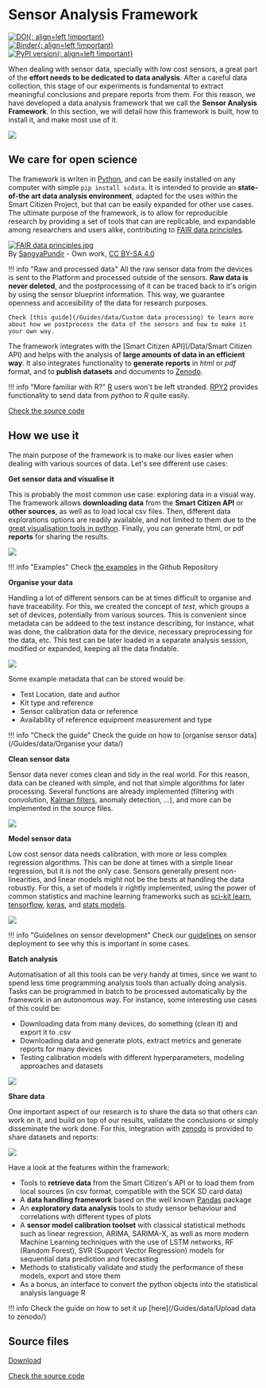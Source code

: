 Sensor Analysis Framework
=========================

[![DOI](https://zenodo.org/badge/97752018.svg){: align=left !important}](https://zenodo.org/badge/latestdoi/97752018)
<br>
[![Binder](https://mybinder.org/badge_logo.svg){: align=left !important}](https://mybinder.org/v2/gh/fablabbcn/smartcitizen-data-framework/master?filepath=%2Fexamples%2Fnotebooks)
<br>
[![PyPI version](https://badge.fury.io/py/scdata.svg){: align=left !important}](https://badge.fury.io/py/scdata)
<br>

When dealing with sensor data, specially with low cost sensors, a great part of the **effort needs to be dedicated to data analysis**. After a careful data collection, this stage of our experiments is fundamental to extract meaningful conclusions and prepare reports from them. For this reason, we have developed a data analysis framework that we call the **Sensor Analysis Framework**. In this section, we will detail how this framework is built, how to install it, and make most use of it.

![](/assets/images/saf_schema.png)

## We care for open science

The framework is writen in [Python](http://www.python.org), and can be easily installed on any computer with simple `pip install scdata`. It is intended to provide an **state-of-the art data analysis environment**, adapted for the uses within the Smart Citizen Project, but that can be easily expanded for other use cases. The ultimate purpose of the framework, is to allow for reproducible research by providing a set of tools that can are replicable, and expandable among researchers and users alike, contributing to [FAIR data principles](https://www.nature.com/articles/sdata201618). 

<p><a href="https://commons.wikimedia.org/wiki/File:FAIR_data_principles.jpg#/media/File:FAIR_data_principles.jpg"><img src="https://upload.wikimedia.org/wikipedia/commons/thumb/a/aa/FAIR_data_principles.jpg/1200px-FAIR_data_principles.jpg" alt="FAIR data principles.jpg"></a><br>By <a href="//commons.wikimedia.org/w/index.php?title=User:SangyaPundir&amp;action=edit&amp;redlink=1" class="new" title="User:SangyaPundir (page does not exist)">SangyaPundir</a> - <span class="int-own-work" lang="en">Own work</span>, <a href="https://creativecommons.org/licenses/by-sa/4.0" title="Creative Commons Attribution-Share Alike 4.0">CC BY-SA 4.0</a></p>

!!! info "Raw and processed data"
    All the raw sensor data from the devices is sent to the Platform and processed outside of the sensors. **Raw data is never deleted**, and the postprocessing of it can be traced back to it's origin by using the sensor blueprint information. This way, we guarantee openness and accesibility of the data for research purposes.

    Check [this guide](/Guides/data/Custom data processing) to learn more about how we postprocess the data of the sensors and how to make it your own way.

The framework integrates with the [Smart Citizen API](/Data/Smart Citizen API) and helps with the analysis of **large amounts of data in an efficient way**. It also integrates functionality to **generate reports** in _html_ or _pdf_ format, and to **publish datasets** and documents to [Zenodo](https://zenodo.org).

!!! info "More familiar with R?"
    [R](https://www.r-project.org/) users won't be left stranded. [RPY2](https://pypi.org/project/rpy2/) provides functionality to send data from _python_ to _R_ quite easily.

<a class="github-button" data-size="large" href="https://github.com/fablabbcn/smartcitizen-iscape-data" aria-label="Check the source code">Check the source code</a>

## How we use it

The main purpose of the framework is to make our lives easier when dealing with various sources of data. Let's see different use cases:

**Get sensor data and visualise it**

This is probably the most common use case: exploring data in a visual way. The framework allows **downloading data** from the **Smart Citizen API** or **other sources**, as well as to load local csv files. Then, different data explorations options are readily available, and not limited to them due to the [great visualisation tools in python](https://pyviz.org/high-level/index.html). Finally, you can generate html, or pdf **reports** for sharing the results.

![](/assets/images/saf_schema_basic.png)

!!! info "Examples"
    Check [the examples](https://github.com/fablabbcn/smartcitizen-data/tree/master/examples) in the Github Repository

**Organise your data**

Handling a lot of different sensors can be at times difficult to organise and have traceability. For this, we created the concept of _test_, which groups a set of devices, potentially from various sources. This is convenient since metadata can be addeed to the test instance describing, for instance, what was done, the calibration data for the device, necessary preprocessing for the data, etc. This test can be later loaded in a separate analysis session, modified or expanded, keeping all the data findable.

![](/assets/images/saf_schema_test.png)

Some example metadata that can be stored would be:

- Test Location, date and author
- Kit type and reference
- Sensor calibration data or reference
- Availability of reference equipment measurement and type

!!! info "Check the guide"
    Check the guide on how to [organise sensor data](/Guides/data/Organise your data/)

**Clean sensor data**

Sensor data never comes clean and tidy in the real world. For this reason, data can be cleaned with simple, and not that simple algorithms for later processing. Several functions are already implemented (filtering with convolution, [Kalman filters](https://en.wikipedia.org/wiki/Kalman_filter), anomaly detection, ...), and more can be implemented in the source files.

![](/assets/images/saf_schema_cleaning.png)

**Model sensor data**

Low cost sensor data needs calibration, with more or less complex regression algorithms. This can be done at times with a simple linear regression, but it is not the only case. Sensors generally present non-linearities, and linear models might not be the bests at handling the data robustly. For this, a set of models ir rightly implemented, using the power of common statistics and machine learning frameworks such as [sci-kit learn](http://scikit-learn.org/), [tensorflow](https://www.tensorflow.org), [keras](http://keras.io/), and [stats models](http://www.statsmodels.org/dev/tsa.html#module-statsmodels.tsa).

![](/assets/images/saf_schema_models.png)

!!! info "Guidelines on sensor development"
    Check our [guidelines](/Guides/deployments/) on sensor deployment to see why this is important in some cases.

**Batch analysis**

Automatisation of all this tools can be very handy at times, since we want to spend less time programming analysis tools than actually doing analysis. Tasks can be programmed in batch to be processed automatically by the framework in an autonomous way. For instance, some interesting use cases of this could be:

- Downloading data from many devices, do something (clean it) and export it to .csv
- Downloading data and generate plots, extract metrics and generate reports for many devices
- Testing calibration models with different hyperparameters, modeling approaches and datasets

![](/assets/images/saf_schema_batch.png)

**Share data**

One important aspect of our research is to share the data so that others can work on it, and build on top of our results, validate the conclusions or simply disseminate the work done. For this, integration with [zenodo](https://zenodo.org) is provided to share datasets and reports:

![](/assets/images/saf_schema_zenodo.png)

Have a look at the features within the framework: 

- Tools to **retrieve data** from the Smart Citizen's API or to load them from local sources (in csv format, compatible with the SCK SD card data)
- A **data handling framework** based on the well known [Pandas](http://www.pandas.org) package
- An **exploratory data analysis** tools to study sensor behaviour and correlations with different types of plots
- A **sensor model calibration toolset** with classical statistical methods such as linear regression, ARIMA, SARIMA-X, as well as more modern Machine Learning techniques with the use of LSTM networks, RF (Random Forest), SVR (Support Vector Regression) models for sequential data prediction and forecasting
- Methods to statistically validate and study the performance of these models, export and store them
- As a bonus, an interface to convert the python objects into the statistical analysis language R

!!! info
    Check the guide on how to set it up [here](/Guides/data/Upload data to zenodo/)

## Source files

<a class="github-button" data-size="large" href="https://github.com/fablabbcn/smartcitizen-data/archive/master.zip" data-icon="octicon-cloud-download" aria-label="Download from GitHub">Download</a>

<a class="github-button" data-size="large" href="https://github.com/fablabbcn/smartcitizen-data" aria-label="Check the source code">Check the source code</a>

